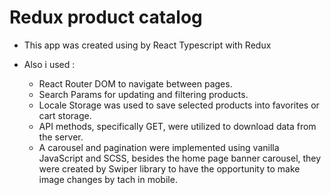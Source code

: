 # Redux product catalog

- This app was created using by React Typescript with Redux

- Also i used :
  - React Router DOM to navigate between pages.
  - Search Params for updating and filtering products.
  - Locale Storage was used to save selected products into favorites or cart storage.
  - API methods, specifically GET, were utilized to download data from the server.
  - A carousel and pagination were implemented using vanilla JavaScript and SCSS,
    besides the home page banner carousel, they were created by Swiper library to have the opportunity to make image changes by tach in mobile.
